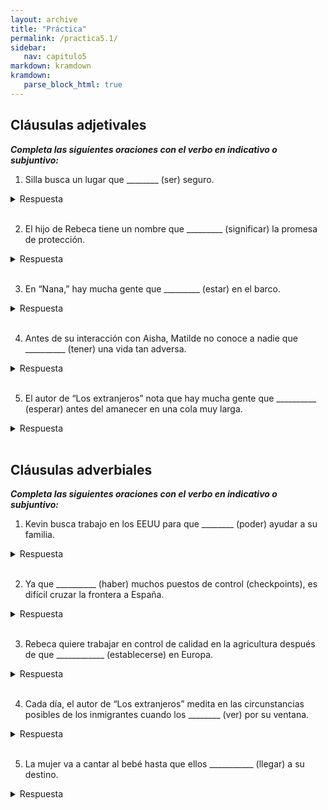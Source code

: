 ```yaml
---
layout: archive
title: "Práctica"
permalink: /practica5.1/
sidebar:
   nav: capitulo5
markdown: kramdown
kramdown:
   parse_block_html: true
---
```


## Cláusulas adjetivales   

_**Completa las siguientes oraciones con el verbo en indicativo o subjuntivo:**_     

1. Silla busca un lugar que ________ (ser) seguro.  
  <details><summary markdown="span">Respuesta</summary>
    sea
  </details>
  <br/>

2. El hijo de Rebeca tiene un nombre que _________ (significar) la promesa de protección.
  <details><summary markdown="span">Respuesta</summary>
    significa
  </details>
  <br/>  

3. En “Nana,” hay mucha gente que _________ (estar) en el barco.
  <details><summary markdown="span">Respuesta</summary>
    está
  </details>
  <br/>  

4. Antes de su interacción con Aisha, Matilde no conoce a nadie que __________ (tener) una vida tan adversa.  
  <details><summary markdown="span">Respuesta</summary>
    tenga
  </details>
  <br/>

5. El autor de “Los extranjeros” nota que hay mucha gente que __________ (esperar) antes del amanecer en una cola muy larga.  
  <details><summary markdown="span">Respuesta</summary>
    espera
  </details>
  <br/>


## Cláusulas adverbiales   

_**Completa las siguientes oraciones con el verbo en indicativo o subjuntivo:**_    

1. Kevin busca trabajo en los EEUU para que ________ (poder) ayudar a su familia.
  <details><summary markdown="span">Respuesta</summary>
    pueda
  </details>
  <br/>

2. Ya que __________ (haber) muchos puestos de control (checkpoints), es difícil cruzar la frontera a España.
  <details><summary markdown="span">Respuesta</summary>
    hay
  </details>
  <br/>

3. Rebeca quiere trabajar en control de calidad en la agricultura después de que ____________ (establecerse) en Europa.
  <details><summary markdown="span">Respuesta</summary>
    se establezca
  </details>
  <br/>

4. Cada día, el autor de “Los extranjeros” medita en las circunstancias posibles de los inmigrantes cuando los ________ (ver) por su ventana.
  <details><summary markdown="span">Respuesta</summary>
    ve
  </details>
  <br/>

5. La mujer va a cantar al bebé hasta que ellos ___________ (llegar) a su destino.
  <details><summary markdown="span">Respuesta</summary>
    lleguen
  </details>
  <br/>
